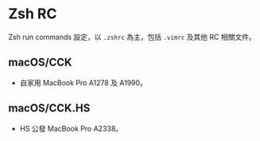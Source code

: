 # Zsh RC

Zsh run commands 設定，以 `.zshrc` 為主，包括 `.vimrc` 及其他 RC 相關文件。


## macOS/CCK

* 自家用 MacBook Pro A1278 及 A1990。


## macOS/CCK.HS

* HS 公發 MacBook Pro A2338。

